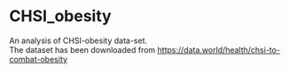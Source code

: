 # CHSI_obesity
An analysis of CHSI-obesity data-set.  
The dataset has been downloaded from https://data.world/health/chsi-to-combat-obesity 

